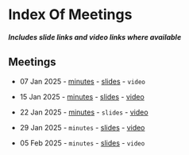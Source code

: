 # Index Of Meetings
##### Includes slide links and video links where available

## Meetings

- 07 Jan 2025 - [minutes](https://github.com/DRep-Collective/Landing/blob/main/docs/meeting-minutes/meeting-minutes-07-jan-2025.md) - [slides](https://github.com/DRep-Collective/Landing/blob/main/docs/meeting-minutes/slides/meeting-1-drep-collective-slides.pdf) - `video`

- 15 Jan 2025 - [minutes](https://github.com/DRep-Collective/Landing/blob/main/docs/meeting-minutes/meeting-minutes-15-jan-2025.md) - [slides](https://github.com/DRep-Collective/Landing/blob/main/docs/meeting-minutes/slides/meeting-2-drep-collective-slides.pdf) - [video](https://x.com/i/status/1880296609793081854)

- 22 Jan 2025 - [minutes](https://github.com/DRep-Collective/Landing/blob/main/docs/meeting-minutes/meeting-minutes-22-jan-2025.md) - `slides` - [video](https://youtu.be/xkdYsPNOkdg?si=J98kGxtY-41jXle4)
  
- 29 Jan 2025 - `minutes` - [slides](https://github.com/DRep-Collective/Landing/blob/main/docs/meeting-minutes/slides/meeting-4-drep-collective-slides.pdf) - [video](https://t.co/1biejbaell)

- 05 Feb 2025 - `minutes` - [slides](https://github.com/DRep-Collective/Landing/blob/main/docs/meeting-minutes/slides/meeting-5-drep-collective-slides.pdf) - `video`
